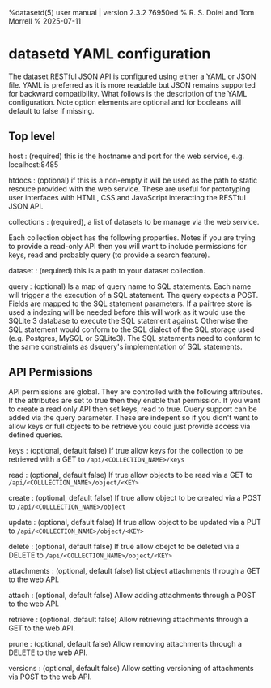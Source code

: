 %datasetd(5) user manual | version 2.3.2 76950ed
% R. S. Doiel and Tom Morrell
% 2025-07-11


# datasetd YAML configuration

The dataset RESTful JSON API is configured using either a YAML or JSON file. YAML is preferred as it is more readable but JSON remains supported for backward compatibility. What follows is the description of the YAML configuration. Note option elements are optional and for booleans will default to false if missing.

## Top level

host
: (required) this is the hostname and port for the web service, e.g. localhost:8485

htdocs
: (optional) if this is a non-empty it will be used as the path to static resouce provided with the web service.
These are useful for prototyping user interfaces with HTML, CSS and JavaScript interacting the RESTful JSON API.


collections
: (required), a list of datasets to be manage via the web service.

Each collection object has the following properties. Notes if you are trying to provide a read-only API
then you will want to include permissions for keys, read and probably query (to provide a search feature).

dataset
: (required) this is a path to your dataset collection.

query
: (optional) Is a map of query name to SQL statements. Each name will trigger a the execution of a SQL statement.
The query expects a POST. Fields are mapped to the SQL statement parameters. If a pairtree store is used a
indexing will be needed before this will work as it would use the SQLite 3 database to execute the SQL statement against.
Otherwise the SQL statement would conform to the SQL dialect of the SQL storage used (e.g. Postgres, MySQL or SQLite3).
The SQL statements need to conform to the same constraints as dsquery's implementation of SQL statements.

## API Permissions

API permissions are global. They are controlled with the following attributes. If the attributes are set to true
then they enable that permission. If you want to create a read only API then set keys, read to true. Query
support can be added via the query parameter. These are indepent so if you didn't want to allow keys or full
objects to be retrieve you could just provide access via defined queries.

keys
: (optional, default false) If true allow keys for the collection to be retrieved with a GET to `/api/<COLLECTION_NAME>/keys`

read
: (optional, default false) If true allow objects to be read via a GET to `/api/<COLLLECTION_NAME>/object/<KEY>`

create
: (optional, default false) If true allow object to be created via a POST to `/api/<COLLLECTION_NAME>/object`

update
: (optional, default false) If true allow object to be updated via a PUT  to `/api/<COLLECTION_NAME>/object/<KEY>`

delete
: (optional, default false) If true allow obejct to be deleted via a DELETE to `/api/<COLLECTION_NAME>/object/<KEY>`

attachments
: (optional, default false) list object attachments through a GET to the web API.

attach
: (optional, default false) Allow adding attachments through a POST to the web API.

retrieve
: (optional, default false) Allow retrieving attachments through a GET to the web API.

prune
: (optional, default false) Allow removing attachments through a DELETE to the web API.

versions
: (optional, default false) Allow setting versioning of attachments via POST to the web API.



